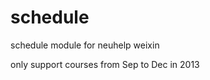 schedule
========

schedule module for neuhelp weixin

only support courses from Sep to Dec in 2013
